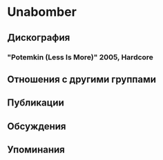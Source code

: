 # Unabomber



## Дискография

### "Potemkin (Less Is More)" 2005, Hardcore




## Отношения с другими группами


## Публикации


## Обсуждения


## Упоминания

